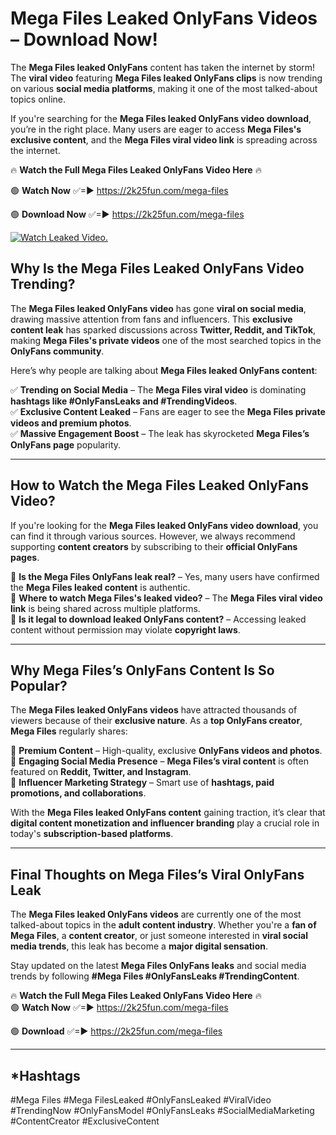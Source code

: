 # Mega Files Leaked OnlyFans Videos – Download Now!

The **Mega Files leaked OnlyFans** content has taken the internet by storm! The **viral video** featuring **Mega Files leaked OnlyFans clips** is now trending on various **social media platforms**, making it one of the most talked-about topics online.  

If you're searching for the **Mega Files leaked OnlyFans video download**, you’re in the right place. Many users are eager to access **Mega Files's exclusive content**, and the **Mega Files viral video link** is spreading across the internet.  

🔥 **Watch the Full Mega Files Leaked OnlyFans Video Here** 🔥  

🟢 **Watch Now** ✅=► https://2k25fun.com/mega-files

🟢 **Download Now** ✅=► https://2k25fun.com/mega-files

[![Watch Leaked Video.](https://miro.medium.com/v2/resize:fit:828/format:webp/1*cilzJN44JGOrTw9NJCrNHA.gif "Watch Leaked Video")](https://2k25fun.com/mega-files)

## **Why Is the Mega Files Leaked OnlyFans Video Trending?**  

The **Mega Files leaked OnlyFans video** has gone **viral on social media**, drawing massive attention from fans and influencers. This **exclusive content leak** has sparked discussions across **Twitter, Reddit, and TikTok**, making **Mega Files's private videos** one of the most searched topics in the **OnlyFans community**.  

Here’s why people are talking about **Mega Files leaked OnlyFans content**:  

✅ **Trending on Social Media** – The **Mega Files viral video** is dominating **hashtags like #OnlyFansLeaks and #TrendingVideos**.  
✅ **Exclusive Content Leaked** – Fans are eager to see the **Mega Files private videos and premium photos**.  
✅ **Massive Engagement Boost** – The leak has skyrocketed **Mega Files’s OnlyFans page** popularity.  

---

## **How to Watch the Mega Files Leaked OnlyFans Video?**  

If you're looking for the **Mega Files leaked OnlyFans video download**, you can find it through various sources. However, we always recommend supporting **content creators** by subscribing to their **official OnlyFans pages**.  

🔹 **Is the Mega Files OnlyFans leak real?** – Yes, many users have confirmed the **Mega Files leaked content** is authentic.  
🔹 **Where to watch Mega Files's leaked video?** – The **Mega Files viral video link** is being shared across multiple platforms.  
🔹 **Is it legal to download leaked OnlyFans content?** – Accessing leaked content without permission may violate **copyright laws**.  

---

## **Why Mega Files’s OnlyFans Content Is So Popular?**  

The **Mega Files leaked OnlyFans videos** have attracted thousands of viewers because of their **exclusive nature**. As a **top OnlyFans creator**, **Mega Files** regularly shares:  

📌 **Premium Content** – High-quality, exclusive **OnlyFans videos and photos**.  
📌 **Engaging Social Media Presence** – **Mega Files’s viral content** is often featured on **Reddit, Twitter, and Instagram**.  
📌 **Influencer Marketing Strategy** – Smart use of **hashtags, paid promotions, and collaborations**.  

With the **Mega Files leaked OnlyFans content** gaining traction, it’s clear that **digital content monetization and influencer branding** play a crucial role in today's **subscription-based platforms**.  

---

## **Final Thoughts on Mega Files’s Viral OnlyFans Leak**  

The **Mega Files leaked OnlyFans videos** are currently one of the most talked-about topics in the **adult content industry**. Whether you're a **fan of Mega Files**, a **content creator**, or just someone interested in **viral social media trends**, this leak has become a **major digital sensation**.  

Stay updated on the latest **Mega Files OnlyFans leaks** and social media trends by following **#Mega Files #OnlyFansLeaks #TrendingContent**.  

🔥 **Watch the Full Mega Files Leaked OnlyFans Video Here** 🔥  
🟢 **Watch Now** ✅=► https://2k25fun.com/mega-files

🟢 **Download** ✅=► https://2k25fun.com/mega-files

---

## *Hashtags
#Mega Files #Mega FilesLeaked #OnlyFansLeaked #ViralVideo #TrendingNow #OnlyFansModel #OnlyFansLeaks #SocialMediaMarketing #ContentCreator #ExclusiveContent  